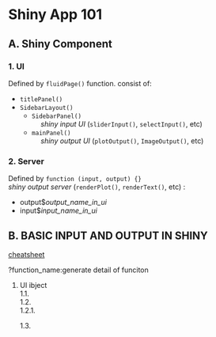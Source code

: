 
# Shiny App 101

## A. Shiny Component
    
### 1. UI  
   Defined by `fluidPage()` function. consist of:  
   - `titlePanel()`  
   - `SidebarLayout()`  
        - `SidebarPanel()`  
        &emsp; _shiny input UI_  (`sliderInput()`, `selectInput()`, etc)  
        - `mainPanel()`  
         &emsp; _shiny output UI_ (`plotOutput()`, `ImageOutput()`, etc)  
    
### 2. Server
Defined by `function (input, output) {}`  
_shiny output server_ (`renderPlot()`,  `renderText()`, etc) :  
- output$_output_name_in_ui_  
- input$_input_name_in_ui_  

## B. BASIC INPUT AND OUTPUT IN SHINY
[cheatsheet](https://shiny.rstudio.com/articles/cheatsheet.html)

    




?function_name:generate detail of funciton

1. UI ibject  
    1.1.   
    1.2.  
        1.2.1.  
          
    1.3.  
    
        


